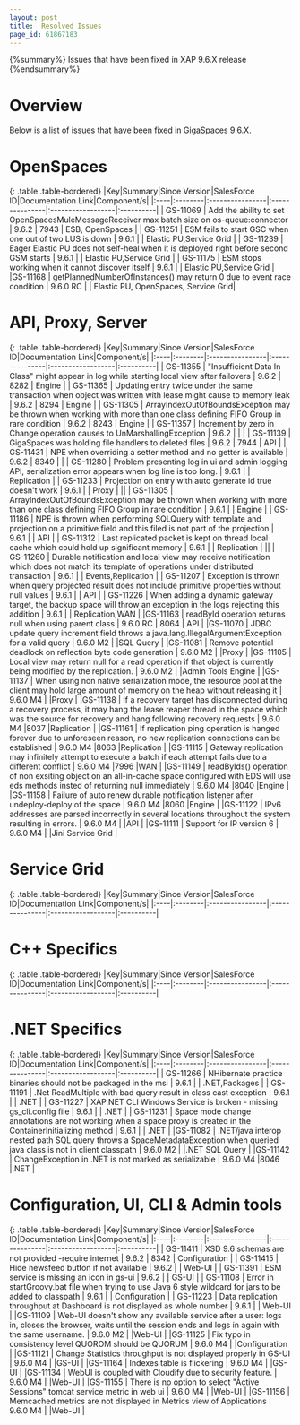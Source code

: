 ```yaml
---
layout: post
title:  Resolved Issues
page_id: 61867183
---
```


{%summary%} Issues that have been fixed in XAP 9.6.X release {%endsummary%}

# Overview

Below is a list of issues that have been fixed in GigaSpaces 9.6.X.

# OpenSpaces

{: .table .table-bordered}
|Key|Summary|Since Version|SalesForce ID|Documentation Link|Component/s|
|:----|:--------|:----------------|:---------------|:------------------|:----------|
| GS-11069 | Add the ability to set OpenSpacesMuleMessageReceiver max batch size on os-queue:connector | 9.6.2 | 7943 | ESB, OpenSpaces |
 | GS-11251 | ESM fails to start GSC when one out of two LUS is down | 9.6.1 | | Elastic PU,Service Grid |
 | GS-11239 | Eager Elastic PU does not self-heal when it is deployed right before second GSM starts | 9.6.1 | | Elastic PU,Service Grid |
 | GS-11175 | ESM stops working when it cannot discover itself | 9.6.1 | | Elastic PU,Service Grid |
 |GS-11168 | getPlannedNumberOfInstances() may return 0 due to event race condition | 9.6.0 RC | | Elastic PU, OpenSpaces, Service Grid|

# API, Proxy, Server

{: .table .table-bordered}
|Key|Summary|Since Version|SalesForce ID|Documentation Link|Component/s|
|:----|:--------|:----------------|:---------------|:------------------|:----------|
| GS-11355 | "Insufficient Data In Class" might appear in log while starting local view after failovers | 9.6.2 | 8282 | Engine |
| GS-11365 | Updating entry twice under the same transaction when object was written with lease might cause to memory leak | 9.6.2 | 8294 | Engine |
| GS-11305 | ArrayIndexOutOfBoundsException may be thrown when working with more than one class defining FIFO Group in rare condition | 9.6.2 | 8243 | Engine |
| GS-11357 | Increment by zero in Change operation causes to UnMarshallingException | 9.6.2 | | |
| GS-11139 | GigaSpaces was holding file handlers to deleted files | 9.6.2 | 7944 | API |
| GS-11431 | NPE when overriding a setter method and no getter is available | 9.6.2 | 8349 | |
| GS-11280 | Problem presenting log in ui and admin logging API, serialization error appears when log line is too long. | 9.6.1 | | Replication |
| GS-11233 | Projection on entry with auto generate id true doesn't work | 9.6.1 | | Proxy | ||
| GS-11305 | ArrayIndexOutOfBoundsException may be thrown when working with more than one class defining FIFO Group in rare condition | 9.6.1 | | Engine |
| GS-11186 | NPE is thrown when performing SQLQuery with template and projection on a primitive field and this filed is not part of the projection | 9.6.1 | | API |
| GS-11312 | Last replicated packet is kept on thread local cache which could hold up significant memory | 9.6.1 | | Replication | ||
| GS-11260 | Durable notification and local view may receive notification which does not match its template of operations under distributed transaction | 9.6.1 | | Events,Replication |
| GS-11207 | Exception is thrown when query projected result does not include primitive properties without null values | 9.6.1 | | API |
| GS-11226 | When adding a dynamic gateway target, the backup space will throw an exception in the logs rejecting this addition | 9.6.1 | | Replication,WAN |
|GS-11163 | readById operation returns null when using parent class | 9.6.0 RC | 8064 | API |
|GS-11070 | JDBC update query increment field throws a java.lang.IllegalArgumentException for a valid query | 9.6.0 M2 | |SQL Query |
|GS-11081 | Remove potential deadlock on reflection byte code generation | 9.6.0 M2 | |Proxy |
|GS-11105 | Local view may return null for a read operation if that object is currently being modified by the replication. | 9.6.0 M2 | |Admin Tools Engine |
|GS-11137 | When using non native serialization mode, the resource pool at the client may hold large amount of memory on the heap without releasing it | 9.6.0 M4 | |Proxy |
|GS-11138 | If a recovery target has disconnected during a recovery process, it may hang the lease reaper thread in the space which was the source for recovery and hang following recovery requests | 9.6.0 M4 |8037 |Replication |
|GS-11161 | If replication ping operation is hanged forever due to unforeseen reason, no new replication connections can be established | 9.6.0 M4 |8063 |Replication |
|GS-11115 | Gateway replication may infinitely attempt to execute a batch if each attempt fails due to a different conflict | 9.6.0 M4 |7996 |WAN |
|GS-11149 | readByIds() operation of non exsiting object on an all-in-cache space configured with EDS will use eds methods insted of returning null immediately | 9.6.0 M4 |8040 |Engine |
|GS-11158 | Failure of auto renew durable notification listener after undeploy-deploy of the space | 9.6.0 M4 |8060 |Engine |
|GS-11122 | IPv6 addresses are parsed incorrectly in several locations throughout the system resulting in errors. | 9.6.0 M4 | |API |
|GS-11111 | Support for IP version 6 | 9.6.0 M4 | |Jini Service Grid |



# Service Grid

{: .table .table-bordered}
|Key|Summary|Since Version|SalesForce ID|Documentation Link|Component/s|
|:----|:--------|:----------------|:---------------|:------------------|:----------|


# C++ Specifics

{: .table .table-bordered}
|Key|Summary|Since Version|SalesForce ID|Documentation Link|Component/s|
|:----|:--------|:----------------|:---------------|:------------------|:----------|


# .NET Specifics

{: .table .table-bordered}
|Key|Summary|Since Version|SalesForce ID|Documentation Link|Component/s|
|:----|:--------|:----------------|:---------------|:------------------|:----------|
| GS-11266 | NHibernate practice binaries should not be packaged in the msi | 9.6.1 | | .NET,Packages |
| GS-11191 | .Net ReadMultiple with bad query result in class cast exception | 9.6.1 | | .NET |
| GS-11227 | XAP.NET CLI Windows Service is broken - missing gs_cli.config file | 9.6.1 | | .NET |
| GS-11231 | Space mode change annotations are not working when a space proxy is created in the ContainerInitializing method | 9.6.1 | | .NET |
|GS-11082 | .NET/java interop nested path SQL query throws a SpaceMetadataException when queried java class is not in client classpath | 9.6.0 M2 | |.NET SQL Query |
|GS-11142 | ChangeException in .NET is not marked as serializable | 9.6.0 M4 |8046 |.NET |


# Configuration, UI, CLI & Admin tools

{: .table .table-bordered}
|Key|Summary|Since Version|SalesForce ID|Documentation Link|Component/s|
|:----|:--------|:----------------|:---------------|:------------------|:----------|
| GS-11411 | XSD 9.6 schemas are not provided -require internet | 9.6.2 | 8342 | Configuration |
| GS-11415 | Hide newsfeed button if not available | 9.6.2 | | Web-UI |
| GS-11391 | ESM service is missing an icon in gs-ui | 9.6.2 | | GS-UI |
| GS-11108 | Error in startGroovy.bat file when trying to use Java 6 style wildcard for jars to be added to classpath | 9.6.1 | | Configuration |
| GS-11223 | Data replication throughput at Dashboard is not displayed as whole number | 9.6.1 | | Web-UI |
|GS-11109 | Web-UI doesn't show any available service after a user: logs in, closes the browser, waits until the session ends and logs in again with the same username. | 9.6.0 M2 | |Web-UI |
|GS-11125 | Fix typo in consistency level QUOROM should be QUORUM | 9.6.0 M4 | |Configuration |
|GS-11121 | Change Statistics throughput is not displayed properly in GS-UI | 9.6.0 M4 | |GS-UI |
|GS-11164 | Indexes table is flickering | 9.6.0 M4 | |GS-UI |
|GS-11134 | WebUI is coupled with Cloudify due to security feature. | 9.6.0 M4 | |Web-UI |
|GS-11155 | There is no option to select "Active Sessions" tomcat service metric in web ui | 9.6.0 M4 | |Web-UI |
|GS-11156 | Memcached metrics are not displayed in Metrics view of Applications | 9.6.0 M4 | |Web-UI |


